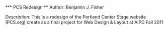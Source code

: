 *** PCS Redesign
** Author: Benjamin J. Fisher

_Description:_ This is a redesign of the Portland Center Stage website (PCS.org) create as a final project for Web Design & Layout at AiPD Fall 2011
